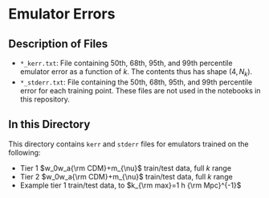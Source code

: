 # Emulator Errors #
## Description of Files ##
- `*_kerr.txt`: File containing 50th, 68th, 95th, and 99th percentile emulator error as a function of $k.$ The contents thus has shape $(4, N_{k}).$
- `*_stderr.txt`: File containing the 50th, 68th, 95th, and 99th percentile error for each training point. These files are not used in the notebooks in this repository.

## In this Directory ##
This directory contains `kerr` and `stderr` files for emulators trained on the following:
- Tier 1 $w_0w_a{\rm CDM}+m_{\nu}$ train/test data, full $k$ range
- Tier 2 $w_0w_a{\rm CDM}+m_{\nu}$ train/test data, full $k$ range
- Example tier 1 train/test data, to $k_{\rm max}=1 h {\rm Mpc}^{-1}$
